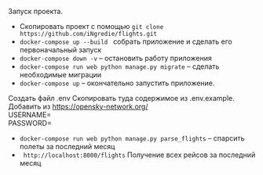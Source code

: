 Запуск проекта.
 - Скопировать проект с помощью ``` git clone https://github.com/iNgredie/flights.git ```
 - ```docker-compose up --build ```  собрать приложение и сделать его первоначальный запуск
 - ```docker-compose down -v``` – остановить работу приложения
 - ```docker-compose run web python manage.py migrate``` – сделать необходимые миграции
 - ```docker-compose up``` – окончательно запустить приложение.


Создать файл .env
Скопировать туда содержимое из .env.example.  
Добавить из https://opensky-network.org/  
USERNAME=   
PASSWORD=


 - ```docker-compose run web python manage.py parse_flights``` – спарсить полеты за последний месяц
 - ``` http://localhost:8000/flights``` Получение всех рейсов за последний месяц    
